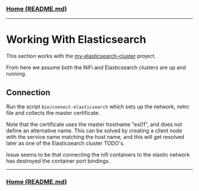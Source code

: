 ### [Home (README.md)](../README.md)
---

# Working With Elasticsearch

This section works with the [my-elasticsearch-cluster](../../my-elasticsearch-cluster) project.

From here we assume both the NiFi and Elasticsearch clusters are up and running.

## Connection

Run the script ``bin/connect-elasticsearch`` which sets up the network, netrc file and collects the master certificate.

Note that the certificate uses the master hostname "es01", and does not define an alternative name. This can be solved by creating a client node with the service name matching the host name, and this will get resolved later as one of the Elasticsearch cluster TODO's.

Issue seems to be that connecting the nifi containers to the elastic network has destroyed the container port bindings.

---
### [Home (README.md)](../README.md)

